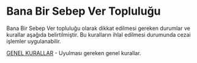 # Bana Bir Sebep Ver Topluluğu
Bana Bir Sebep Ver topluluğu olarak dikkat edilmesi gereken durumlar ve kurallar aşağıda belirtilmiştir. Bu kuralların ihlal edilmesi durumunda cezai işlemler uygulanabilir.

[GENEL KURALLAR](GENEL_KURALLAR.md) - Uyulması gereken genel kurallar.
